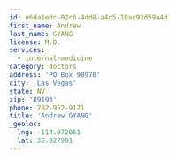 ```yaml
---
id: e6da1edc-02c6-4dd8-a4c5-10ac92d59a4d
first_name: Andrew
last_name: GYANG
license: M.D.
services:
  - internal-medicine
category: doctors
address: 'PO Box 98978'
city: 'Las Vegas'
state: NV
zip: '89193'
phone: 702-952-9171
title: 'Andrew GYANG'
_geoloc:
  lng: -114.972061
  lat: 35.927901
---
```

